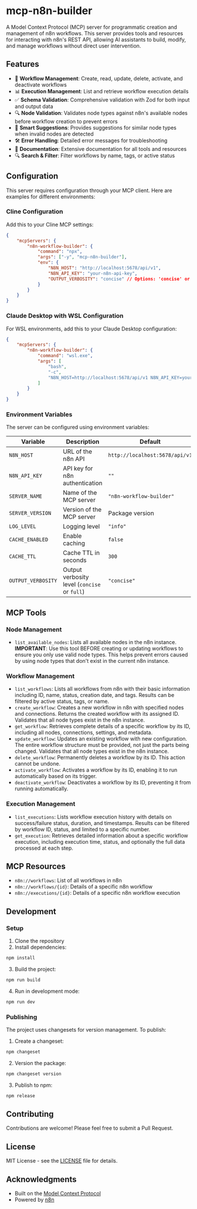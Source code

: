 # mcp-n8n-builder

A Model Context Protocol (MCP) server for programmatic creation and
management of n8n workflows. This server provides tools and resources
for interacting with n8n's REST API, allowing AI assistants to build,
modify, and manage workflows without direct user intervention.

## Features

- 🔄 **Workflow Management**: Create, read, update, delete, activate,
  and deactivate workflows
- 📊 **Execution Management**: List and retrieve workflow execution
  details
- ✅ **Schema Validation**: Comprehensive validation with Zod for both
  input and output data
- 🔍 **Node Validation**: Validates node types against n8n's available
  nodes before workflow creation to prevent errors
- 🤔 **Smart Suggestions**: Provides suggestions for similar node
  types when invalid nodes are detected
- 🛠️ **Error Handling**: Detailed error messages for troubleshooting
- 📝 **Documentation**: Extensive documentation for all tools and
  resources
- 🔍 **Search & Filter**: Filter workflows by name, tags, or active
  status

## Configuration

This server requires configuration through your MCP client. Here are
examples for different environments:

### Cline Configuration

Add this to your Cline MCP settings:

```json
{
	"mcpServers": {
		"n8n-workflow-builder": {
			"command": "npx",
			"args": ["-y", "mcp-n8n-builder"],
			"env": {
				"N8N_HOST": "http://localhost:5678/api/v1",
				"N8N_API_KEY": "your-n8n-api-key",
				"OUTPUT_VERBOSITY": "concise" // Options: 'concise' or 'full'
			}
		}
	}
}
```

### Claude Desktop with WSL Configuration

For WSL environments, add this to your Claude Desktop configuration:

```json
{
	"mcpServers": {
		"n8n-workflow-builder": {
			"command": "wsl.exe",
			"args": [
				"bash",
				"-c",
				"N8N_HOST=http://localhost:5678/api/v1 N8N_API_KEY=your-n8n-api-key OUTPUT_VERBOSITY=concise npx -y mcp-n8n-builder"
			]
		}
	}
}
```

### Environment Variables

The server can be configured using environment variables:

| Variable           | Description                                  | Default                        |
| ------------------ | -------------------------------------------- | ------------------------------ |
| `N8N_HOST`         | URL of the n8n API                           | `http://localhost:5678/api/v1` |
| `N8N_API_KEY`      | API key for n8n authentication               | `""`                           |
| `SERVER_NAME`      | Name of the MCP server                       | `"n8n-workflow-builder"`       |
| `SERVER_VERSION`   | Version of the MCP server                    | Package version                |
| `LOG_LEVEL`        | Logging level                                | `"info"`                       |
| `CACHE_ENABLED`    | Enable caching                               | `false`                        |
| `CACHE_TTL`        | Cache TTL in seconds                         | `300`                          |
| `OUTPUT_VERBOSITY` | Output verbosity level (`concise` or `full`) | `"concise"`                    |

## MCP Tools

### Node Management

- `list_available_nodes`: Lists all available nodes in the n8n
  instance. **IMPORTANT**: Use this tool BEFORE creating or updating
  workflows to ensure you only use valid node types. This helps
  prevent errors caused by using node types that don't exist in the
  current n8n instance.

### Workflow Management

- `list_workflows`: Lists all workflows from n8n with their basic
  information including ID, name, status, creation date, and tags.
  Results can be filtered by active status, tags, or name.
- `create_workflow`: Creates a new workflow in n8n with specified
  nodes and connections. Returns the created workflow with its
  assigned ID. Validates that all node types exist in the n8n
  instance.
- `get_workflow`: Retrieves complete details of a specific workflow by
  its ID, including all nodes, connections, settings, and metadata.
- `update_workflow`: Updates an existing workflow with new
  configuration. The entire workflow structure must be provided, not
  just the parts being changed. Validates that all node types exist in
  the n8n instance.
- `delete_workflow`: Permanently deletes a workflow by its ID. This
  action cannot be undone.
- `activate_workflow`: Activates a workflow by its ID, enabling it to
  run automatically based on its trigger.
- `deactivate_workflow`: Deactivates a workflow by its ID, preventing
  it from running automatically.

### Execution Management

- `list_executions`: Lists workflow execution history with details on
  success/failure status, duration, and timestamps. Results can be
  filtered by workflow ID, status, and limited to a specific number.
- `get_execution`: Retrieves detailed information about a specific
  workflow execution, including execution time, status, and optionally
  the full data processed at each step.

## MCP Resources

- `n8n://workflows`: List of all workflows in n8n
- `n8n://workflows/{id}`: Details of a specific n8n workflow
- `n8n://executions/{id}`: Details of a specific n8n workflow
  execution

## Development

### Setup

1. Clone the repository
2. Install dependencies:

```bash
npm install
```

3. Build the project:

```bash
npm run build
```

4. Run in development mode:

```bash
npm run dev
```

### Publishing

The project uses changesets for version management. To publish:

1. Create a changeset:

```bash
npm changeset
```

2. Version the package:

```bash
npm changeset version
```

3. Publish to npm:

```bash
npm release
```

## Contributing

Contributions are welcome! Please feel free to submit a Pull Request.

## License

MIT License - see the [LICENSE](LICENSE) file for details.

## Acknowledgments

- Built on the
  [Model Context Protocol](https://github.com/modelcontextprotocol)
- Powered by [n8n](https://n8n.io/)
